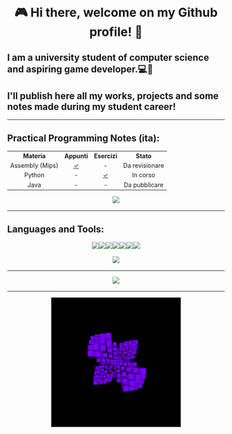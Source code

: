 
<p>
    <h1 align="center">
        <b>🎮 Hi there, welcome on my Github profile! 🐺</b>
    </h1>
    <h2>
        I am a university student of computer science and aspiring game developer.💻👾
    </h2>
    <h2>
        I'll publish here all my works, projects and some notes made during my student career!
    </h2>
</p>

<!--
### $${\color{red}Welcome \space \color{lightblue}To \space \color{orange}Stackoverflow}$$
-->

---

<p>
    <h2>
        <b>Practical Programming Notes (ita):</b>
    </h2>
    <table align="center">
    <tr>
        <td align = "center"><strong>Materia</td>
        <td align = "center"><strong>Appunti</td>
        <td align = "center"><strong>Esercizi</td>
        <td align = "center"><strong>Stato</td>
    </tr>
    <tr>
        <td align = "center">Assembly (Mips)</td>
        <td align = "center"><a style="display:block;" href="https://github.com"> 
            <div> ✓ </div> 
        </td>
        <td align="center">-</td>
        <td align = "center">Da revisionare</td>
    <tr>
        <td align = "center">Python</td>
        <td align = "center">-</td>
            <td align = "center"><a style="display:block;" href="https://github.com">
            <div> ✓ </div>
        </td>
        <td align = "center">In corso</td>
    </tr>
    <tr>
        <td align = "center">Java</td>
        <td align = "center">-</td>
        <td align = "center">-</td>
        <td align = "center">Da pubblicare</td>
    </tr>
    </table>
</p>

<p align="center">
  <a href="https://github.com/Rurik-D/Practical-Programming-Notes">
    <img src="https://github-readme-stats.vercel.app/api/pin/?username=Rurik-D&show_owner&repo=Practical-Programming-Notes&theme=midnight-purple" />
  </a>
</p>

---

<p>
    <h2>
        <b>Languages and Tools:</b>
    </h2>
</p>

<p align="center">
    <tr>
        <td><strong><img src="https://cdn-icons-png.flaticon.com/512/5968/5968350.png" width="34"/><img src="https://cdn-icons-png.flaticon.com/512/6132/6132222.png" width="34"/><img src="https://cdn-icons-png.flaticon.com/512/6132/6132221.png" width="34"/><img src="https://cdn-icons-png.flaticon.com/512/226/226777.png" width="39"/><img src="https://upload.wikimedia.org/wikipedia/commons/thumb/9/9a/Visual_Studio_Code_1.35_icon.svg/512px-Visual_Studio_Code_1.35_icon.svg.png" width="34"/><img src="https://img.utdstc.com/icon/3c7/fcf/3c7fcf4930fa9402c22cee35e03fe9fcf9e8e47c9381d6b9e6922d71ee2e067a:200"  width="34"/><img src="https://avatars.githubusercontent.com/u/1284937?s=200&v=4" width="34"/></td>
    </tr>
</p>

<p align="center">
    <tr>
        <img src="https://github-readme-stats.vercel.app/api/top-langs/?username=Rurik-D&theme=midnight-purple&layout=compact" />
    </tr>
</p>

---

<p align="center">
    <img src="https://github-readme-stats.vercel.app/api?username=Rurik-D&theme=midnight-purple&count_private=true" />
</p>

---

<p align="center">
    <tr>
    <img src="https://github.com/Rurik-D/Rurik-D/blob/main/gif/x.gif" width="300"/>
    </tr>
</p>

<!--
<tr>
    <td>
    <img src="https://i.pinimg.com/originals/5c/5b/64/5c5b64a1fe6f9f7835cfb4fb78990ce0.gif"/>
    </td>
</tr>
-->